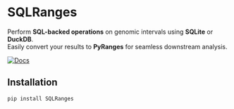 # SQLRanges

Perform **SQL-backed operations** on genomic intervals using **SQLite** or **DuckDB**.  
Easily convert your results to **PyRanges** for seamless downstream analysis.

[![Docs](https://img.shields.io/badge/docs-latest-brightgreen.svg)](https://dhanohacks.github.io/SQLRanges/)

## Installation

```bash
pip install SQLRanges
